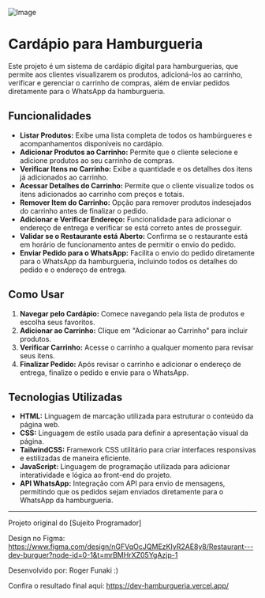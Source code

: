 ![Image](https://github.com/user-attachments/assets/cab5f315-0cdf-4bd6-a939-5bc0495eba0d)
# Cardápio para Hamburgueria

Este projeto é um sistema de cardápio digital para hamburguerias, que permite aos clientes visualizarem os produtos, adicioná-los ao carrinho, verificar e gerenciar o carrinho de compras, além de enviar pedidos diretamente para o WhatsApp da hamburgueria.

## Funcionalidades

- **Listar Produtos:** Exibe uma lista completa de todos os hambúrgueres e acompanhamentos disponíveis no cardápio.
- **Adicionar Produtos ao Carrinho:** Permite que o cliente selecione e adicione produtos ao seu carrinho de compras.
- **Verificar Itens no Carrinho:** Exibe a quantidade e os detalhes dos itens já adicionados ao carrinho.
- **Acessar Detalhes do Carrinho:** Permite que o cliente visualize todos os itens adicionados ao carrinho com preços e totais.
- **Remover Item do Carrinho:** Opção para remover produtos indesejados do carrinho antes de finalizar o pedido.
- **Adicionar e Verificar Endereço:** Funcionalidade para adicionar o endereço de entrega e verificar se está correto antes de prosseguir.
- **Validar se o Restaurante está Aberto:** Confirma se o restaurante está em horário de funcionamento antes de permitir o envio do pedido.
- **Enviar Pedido para o WhatsApp:** Facilita o envio do pedido diretamente para o WhatsApp da hamburgueria, incluindo todos os detalhes do pedido e o endereço de entrega.

## Como Usar

1. **Navegar pelo Cardápio:** Comece navegando pela lista de produtos e escolha seus favoritos.
2. **Adicionar ao Carrinho:** Clique em "Adicionar ao Carrinho" para incluir produtos.
3. **Verificar Carrinho:** Acesse o carrinho a qualquer momento para revisar seus itens.
4. **Finalizar Pedido:** Após revisar o carrinho e adicionar o endereço de entrega, finalize o pedido e envie para o WhatsApp.

## Tecnologias Utilizadas

- **HTML:** Linguagem de marcação utilizada para estruturar o conteúdo da página web.
- **CSS:** Linguagem de estilo usada para definir a apresentação visual da página.
- **TailwindCSS:** Framework CSS utilitário para criar interfaces responsivas e estilizadas de maneira eficiente.
- **JavaScript:** Linguagem de programação utilizada para adicionar interatividade e lógica ao front-end do projeto.
- **API WhatsApp:** Integração com API para envio de mensagens, permitindo que os pedidos sejam enviados diretamente para o WhatsApp da hamburgueria.

---


Projeto original do [Sujeito Programador]

Design no Figma: https://www.figma.com/design/nGFVqOcJQMEzKIyR2AE8y8/Restaurant---dev-burguer?node-id=0-1&t=mrBMHrXZ05YgAzjp-1

Desenvolvido por: Roger Funaki :)

Confira o resultado final aqui: https://dev-hamburgueria.vercel.app/

